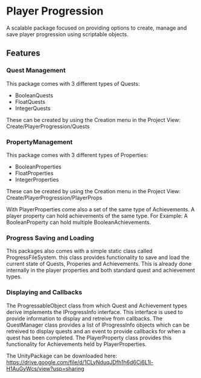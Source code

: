 # Player Progression

A scalable package focused on providing options to create, manage and save player progression using scriptable objects.

## Features
  
### Quest Management

This package comes with 3 different types of Quests: 
 - BooleanQuests
 - FloatQuests
 - IntegerQuests

These can be created by using the Creation menu in the Project View: Create/PlayerProgression/Quests

### PropertyManagement

This package comes with 3 different types of Properties:
  - BooleanProperties
  - FloatProperties
  - IntegerProperties
  
 These can be created by using the Creation menu in the Project View: Create/PlayerProgression/PlayerProps
 
 With PlayerProperties come also a set of the same type of Achievements. A player property can hold 
 achievements of the same type. For Example: A BooleanProperty can hold multiple BooleanAchievements.
  
### Progress Saving and Loading

This packages also comes with a simple static class called ProgressFileSystem.
this class provides functionality to save and load the current state of Quests, 
Properies and Achievements. This is already done internally in the player properties and both standard quest and achievement types.

### Displaying and Callbacks

The ProgressableObject class from which Quest and Achievement types derive implements the IProgressInfo interface.
This interface is used to provide information to display and retreive from callbacks. The QuestManager class provides
a list of IProgressInfo objects which can be retreived to display quests and an event to provide callbacks for when
a quest has been completed. The PlayerProperty class provides this functionality for Achievements held by PlayerProperties.

The UnityPackage can be downloaded here: https://drive.google.com/file/d/1CLyNduqJDfh1h6d6Cj6L1l-H1AuGyWcs/view?usp=sharing
